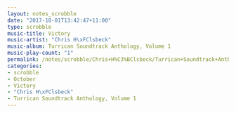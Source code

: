 ```yaml
---
layout: notes_scrobble
date: "2017-10-01T13:42:47+11:00"
type: scrobble
music-title: Victory
music-artist: "Chris H\xFClsbeck"
music-album: Turrican Soundtrack Anthology, Volume 1
music-play-count: "1"
permalink: /notes/scrobble/Chris+H%C3%BClsbeck/Turrican+Soundtrack+Anthology%2C+Volume+1/846da386281458ab5ff929b9abce1fbbc0706406.html
categories:
- scrobble
- October
- Victory
- "Chris H\xFClsbeck"
- Turrican Soundtrack Anthology, Volume 1
---
```

